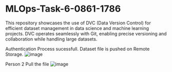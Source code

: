 # MLOps-Task-6-0861-1786
This repository showcases the use of DVC (Data Version Control) for efficient dataset management in data science and machine learning projects. 
DVC operates seamlessly with Git, enabling precise versioning and collaboration while handling large datasets.

Authentication Process sucessfull.
Dataset file is pushed on Remote Storage.
![image](https://github.com/AsraaZahoor/MLOps-Task-6-0861-1786/assets/125173520/b2da46a5-f181-4ced-b8d7-0d7a948bf1fd)


Person 2
Pull the file
![image](https://github.com/AsraaZahoor/MLOps-Task-6-0861-1786/assets/125173520/baf6752d-1d30-408d-8e2d-254e96f3221b)



